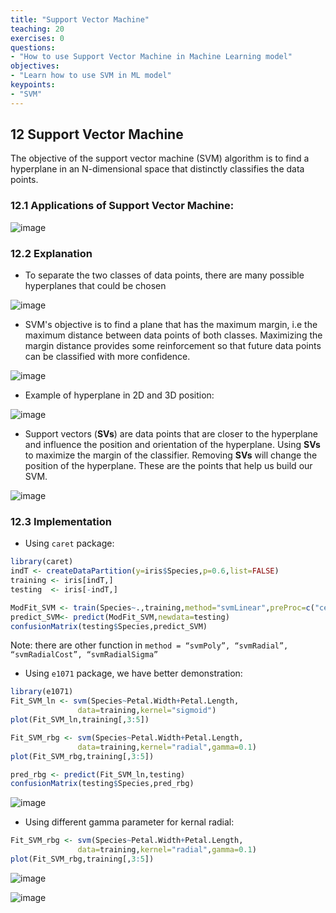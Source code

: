 ```yaml
---
title: "Support Vector Machine"
teaching: 20
exercises: 0
questions:
- "How to use Support Vector Machine in Machine Learning model"
objectives:
- "Learn how to use SVM in ML model"
keypoints:
- "SVM"
---
```


## 12 Support Vector Machine
The objective of the support vector machine (SVM) algorithm is to find a hyperplane in an N-dimensional space that distinctly classifies the data points.

### 12.1 Applications of Support Vector Machine:
![image](https://user-images.githubusercontent.com/43855029/114576381-1394da00-9c49-11eb-95b1-cff9d87c6029.png)

### 12.2 Explanation
- To separate the two classes of data points, there are many possible hyperplanes that could be chosen

![image](https://user-images.githubusercontent.com/43855029/114577032-af264a80-9c49-11eb-8e6c-b45120743f0d.png)

- SVM's objective is to find a plane that has the maximum margin, i.e the maximum distance between data points of both classes.
Maximizing the margin distance provides some reinforcement so that future data points can be classified with more confidence.

![image](https://user-images.githubusercontent.com/43855029/114576981-a2a1f200-9c49-11eb-9921-b0bff879c97e.png)

- Example of hyperplane in 2D and 3D position:

![image](https://user-images.githubusercontent.com/43855029/114577340-eac11480-9c49-11eb-8ff9-4aa3e61b1c86.png)

- Support vectors (**SVs**) are data points that are closer to the hyperplane and influence the position and orientation of the hyperplane.
Using **SVs** to maximize the margin of the classifier.
Removing **SVs** will change the position of the hyperplane. These are the points that help us build our SVM.

![image](https://user-images.githubusercontent.com/43855029/114577489-09271000-9c4a-11eb-8b4a-b7837463288f.png)

### 12.3 Implementation
- Using `caret` package:

```r
library(caret)
indT <- createDataPartition(y=iris$Species,p=0.6,list=FALSE)
training <- iris[indT,]
testing  <- iris[-indT,]

ModFit_SVM <- train(Species~.,training,method="svmLinear",preProc=c("center","scale"))
predict_SVM<- predict(ModFit_SVM,newdata=testing)
confusionMatrix(testing$Species,predict_SVM)
```
Note: there are other function in `method = “svmPoly”, “svmRadial”, “svmRadialCost”, “svmRadialSigma”`

- Using `e1071` package, we have better demonstration:

```r
library(e1071)
Fit_SVM_ln <- svm(Species~Petal.Width+Petal.Length,
               data=training,kernel="sigmoid")
plot(Fit_SVM_ln,training[,3:5])

Fit_SVM_rbg <- svm(Species~Petal.Width+Petal.Length,
               data=training,kernel="radial",gamma=0.1)
plot(Fit_SVM_rbg,training[,3:5])

pred_rbg <- predict(Fit_SVM_ln,testing)
confusionMatrix(testing$Species,pred_rbg)
```

![image](https://user-images.githubusercontent.com/43855029/114579507-ea297d80-9c4b-11eb-928e-f64d266702e6.png)

- Using different gamma parameter for kernal radial:
```r
Fit_SVM_rbg <- svm(Species~Petal.Width+Petal.Length,
               data=training,kernel="radial",gamma=0.1)
plot(Fit_SVM_rbg,training[,3:5])
```
![image](https://user-images.githubusercontent.com/43855029/114579624-0c230000-9c4c-11eb-85ab-840a6ec09912.png)


![image](https://user-images.githubusercontent.com/43855029/114580300-bb5fd700-9c4c-11eb-8d92-dc2138f0e6c2.png)

